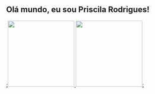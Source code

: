 ## Olá mundo, eu sou Priscila Rodrigues!

<div text-align="center">
<a href="https://github.com/PriscilaRodriguess">
:<img height="180em" src="https://github-readme-stats.vercel.app/api?username=priscilarodriguess&show_icons=true&theme=dracula">
<img height="180em" src="https://github-readme-stats.vercel.app/api/top-langs/?username=priscilarodriguess&layout=compact&theme=dracula">:

</div>
